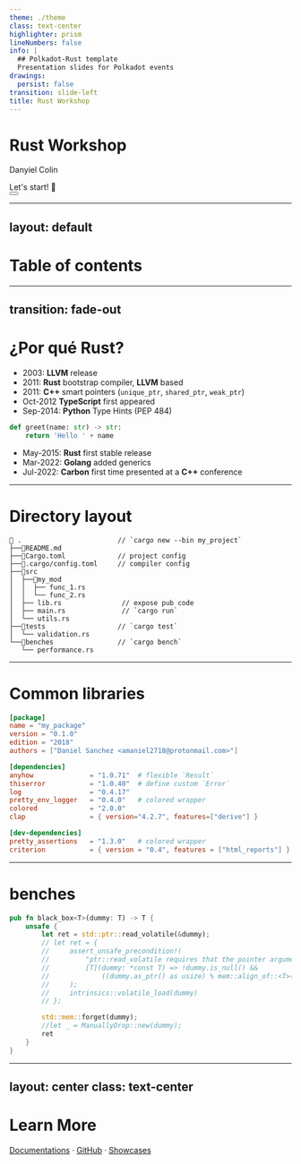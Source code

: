 ```yaml
---
theme: ./theme
class: text-center
highlighter: prism
lineNumbers: false
info: |
  ## Polkadot-Rust template
  Presentation slides for Polkadot events
drawings:
  persist: false
transition: slide-left
title: Rust Workshop
---
```


# Rust Workshop

Danyiel Colin

<div class="pt-12">
  <span @click="$slidev.nav.next" class="px-2 py-1 rounded cursor-pointer" hover="bg-white bg-opacity-10">
    Let's start! 🦀 <carbon:arrow-right class="inline"/>
  </span>
</div>

<div class="abs-br m-6 flex gap-2">
  <button @click="$slidev.nav.openInEditor()" title="Open in Editor" class="text-xl slidev-icon-btn opacity-50 !border-none !hover:text-white">
    <carbon:edit />
  </button>
  <a href="https://github.com/slidevjs/slidev" target="_blank" alt="GitHub"
    class="text-xl slidev-icon-btn opacity-50 !border-none !hover:text-white">
    <carbon-logo-github />
  </a>
</div>

---
layout: default
---

# Table of contents

<Toc columns=2 mode='all'/>


---
transition: fade-out
---

# ¿Por qué Rust?

- 2003: **LLVM** release
- 2011: **Rust** bootstrap compiler, **LLVM** based
- 2011: **C++** smart pointers (`unique_ptr`, `shared_ptr`, `weak_ptr`)
- Oct-2012 **TypeScript** first appeared
- Sep-2014: **Python** Type Hints (PEP 484)
```python
def greet(name: str) -> str:
    return 'Hello ' + name
```

- May-2015: **Rust** first stable release
- Mar-2022: **Golang** added generics
- Jul-2022: **Carbon** first time presented at a **C++** conference


---

# Directory layout
```
📁 .                        // `cargo new --bin my_project`
├──📄README.md
├──📄Cargo.toml             // project config
├──📄.cargo/config.toml     // compiler config
├──📁src
│  ├──📁my_mod
│  │  ├── func_1.rs
│  │  └── func_2.rs
│  ├── lib.rs               // expose pub code
│  ├── main.rs              // `cargo run`
│  └── utils.rs
├──📁tests                  // `cargo test`
│  └── validation.rs
└──📁benches                // `cargo bench`
   └── performance.rs
```

---

# Common libraries

```toml
[package]
name = "my_package"
version = "0.1.0"
edition = "2018"
authors = ["Daniel Sanchez <amaniel2718@protonmail.com>"]

[dependencies]
anyhow              = "1.0.71"  # flexible `Result`
thiserror           = "1.0.40"  # define custom `Error`
log                 = "0.4.17"
pretty_env_logger   = "0.4.0"   # colored wrapper
colored             = "2.0.0"
clap                = { version="4.2.7", features=["derive"] }

[dev-dependencies]
pretty_assertions   = "1.3.0"   # colored wrapper
criterion           = { version = "0.4", features = ["html_reports"] }
```

---

# benches

```rust
pub fn black_box<T>(dummy: T) -> T {
    unsafe {
        let ret = std::ptr::read_volatile(&dummy);
        // let ret = {
        //     assert_unsafe_precondition!(
        //         "ptr::read_volatile requires that the pointer argument is aligned and non-null",
        //         [T](dummy: *const T) => !dummy.is_null() &&
        //             ((dummy.as_ptr() as usize) % mem::align_of::<T>()) == 0
        //     );
        //     intrinsics::volatile_load(dummy)
        // };

        std::mem::forget(dummy);
        //let _ = ManuallyDrop::new(dummy);
        ret
    }
}
```

---
layout: center
class: text-center
---

# Learn More

[Documentations](https://sli.dev) · [GitHub](https://github.com/slidevjs/slidev) · [Showcases](https://sli.dev/showcases.html)
